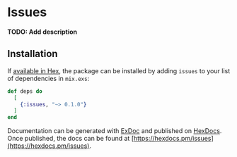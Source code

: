 # Issues

**TODO: Add description**

## Installation

If [available in Hex](https://hex.pm/docs/publish), the package can be installed by adding `issues` to your list of
dependencies in `mix.exs`:

```elixir
def deps do
  [
    {:issues, "~> 0.1.0"}
  ]
end
```

Documentation can be generated with [ExDoc](https://github.com/elixir-lang/ex_doc)
and published on [HexDocs](https://hexdocs.pm). Once published, the docs can be found
at [https://hexdocs.pm/issues](https://hexdocs.pm/issues).

